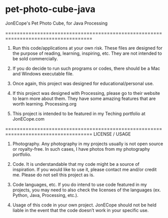# pet-photo-cube-java
JonECope's Pet Photo Cube, for Java Processing

====================================================================================

1. Run this code/applications at your own risk. These files are designed for the purpose of reading, learning, inspiring, etc. They are not intended to be sold commercially.

2. If you do decide to run such programs or codes, there should be a Mac and Windows executable file.

3. Once again, this project was designed for educational/personal use.

4. If this project was designed with Processing, please go to their website to learn more about them. They have some amazing features that are worth learning. Processing.org

5. This project is intended to be featured in my Teching portfolio at JonECope.com

====================================================================================
LICENSE / USAGE

1. Photography. Any photography in my projects usually is not open source or royalty-free. In such cases, I have photos from my photography portfolio.

2. Code. It is understandable that my code might be a source of inspiration. If you would like to use it, please contact me and/or credit me. Please do not sell this project as is. 

3. Code languages, etc. If you do intend to use code featured in my projects, you may need to also check the licenses of the languages (ex. Python, Java, Processing, etc.).

4. Usage of this code in your own project. JonECope should not be held liable in the event that the code doesn’t work in your specific use.
